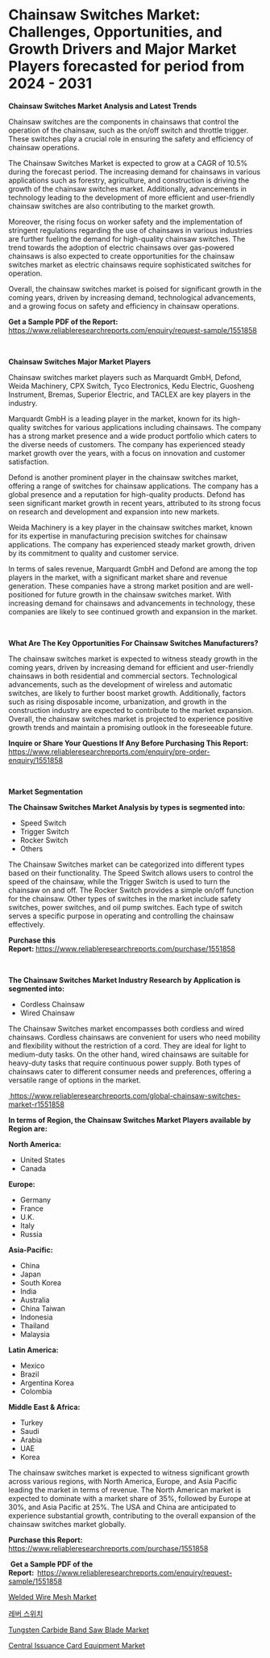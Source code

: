 <p><h1>Chainsaw Switches Market: Challenges, Opportunities, and Growth Drivers and Major Market Players forecasted for period from 2024 - 2031</h1></p><p><strong>Chainsaw Switches Market Analysis and Latest Trends</strong></p>
<p><p>Chainsaw switches are the components in chainsaws that control the operation of the chainsaw, such as the on/off switch and throttle trigger. These switches play a crucial role in ensuring the safety and efficiency of chainsaw operations.</p><p>The Chainsaw Switches Market is expected to grow at a CAGR of 10.5% during the forecast period. The increasing demand for chainsaws in various applications such as forestry, agriculture, and construction is driving the growth of the chainsaw switches market. Additionally, advancements in technology leading to the development of more efficient and user-friendly chainsaw switches are also contributing to the market growth.</p><p>Moreover, the rising focus on worker safety and the implementation of stringent regulations regarding the use of chainsaws in various industries are further fueling the demand for high-quality chainsaw switches. The trend towards the adoption of electric chainsaws over gas-powered chainsaws is also expected to create opportunities for the chainsaw switches market as electric chainsaws require sophisticated switches for operation.</p><p>Overall, the chainsaw switches market is poised for significant growth in the coming years, driven by increasing demand, technological advancements, and a growing focus on safety and efficiency in chainsaw operations.</p></p>
<p><strong>Get a Sample PDF of the Report:&nbsp;</strong> <a href="https://www.reliableresearchreports.com/enquiry/request-sample/1551858">https://www.reliableresearchreports.com/enquiry/request-sample/1551858</a></p>
<p>&nbsp;</p>
<p><strong>Chainsaw Switches Major Market Players</strong></p>
<p><p>Chainsaw switches market players such as Marquardt GmbH, Defond, Weida Machinery, CPX Switch, Tyco Electronics, Kedu Electric, Guosheng Instrument, Bremas, Superior Electric, and TACLEX are key players in the industry. </p><p>Marquardt GmbH is a leading player in the market, known for its high-quality switches for various applications including chainsaws. The company has a strong market presence and a wide product portfolio which caters to the diverse needs of customers. The company has experienced steady market growth over the years, with a focus on innovation and customer satisfaction.</p><p>Defond is another prominent player in the chainsaw switches market, offering a range of switches for chainsaw applications. The company has a global presence and a reputation for high-quality products. Defond has seen significant market growth in recent years, attributed to its strong focus on research and development and expansion into new markets.</p><p>Weida Machinery is a key player in the chainsaw switches market, known for its expertise in manufacturing precision switches for chainsaw applications. The company has experienced steady market growth, driven by its commitment to quality and customer service.</p><p>In terms of sales revenue, Marquardt GmbH and Defond are among the top players in the market, with a significant market share and revenue generation. These companies have a strong market position and are well-positioned for future growth in the chainsaw switches market. With increasing demand for chainsaws and advancements in technology, these companies are likely to see continued growth and expansion in the market.</p></p>
<p>&nbsp;</p>
<p><strong>What Are The Key Opportunities For Chainsaw Switches Manufacturers?</strong></p>
<p><p>The chainsaw switches market is expected to witness steady growth in the coming years, driven by increasing demand for efficient and user-friendly chainsaws in both residential and commercial sectors. Technological advancements, such as the development of wireless and automatic switches, are likely to further boost market growth. Additionally, factors such as rising disposable income, urbanization, and growth in the construction industry are expected to contribute to the market expansion. Overall, the chainsaw switches market is projected to experience positive growth trends and maintain a promising outlook in the foreseeable future.</p></p>
<p><strong>Inquire or Share Your Questions If Any Before Purchasing This Report:</strong> <a href="https://www.reliableresearchreports.com/enquiry/pre-order-enquiry/1551858">https://www.reliableresearchreports.com/enquiry/pre-order-enquiry/1551858</a></p>
<p>&nbsp;</p>
<p><strong>Market Segmentation</strong></p>
<p><strong>The Chainsaw Switches Market Analysis by types is segmented into:</strong></p>
<p><ul><li>Speed Switch</li><li>Trigger Switch</li><li>Rocker Switch</li><li>Others</li></ul></p>
<p><p>The Chainsaw Switches market can be categorized into different types based on their functionality. The Speed Switch allows users to control the speed of the chainsaw, while the Trigger Switch is used to turn the chainsaw on and off. The Rocker Switch provides a simple on/off function for the chainsaw. Other types of switches in the market include safety switches, power switches, and oil pump switches. Each type of switch serves a specific purpose in operating and controlling the chainsaw effectively.</p></p>
<p><strong>Purchase this Report:&nbsp;</strong><a href="https://www.reliableresearchreports.com/purchase/1551858">https://www.reliableresearchreports.com/purchase/1551858</a></p>
<p>&nbsp;</p>
<p><strong>The Chainsaw Switches Market Industry Research by Application is segmented into:</strong></p>
<p><ul><li>Cordless Chainsaw</li><li>Wired Chainsaw</li></ul></p>
<p><p>The Chainsaw Switches market encompasses both cordless and wired chainsaws. Cordless chainsaws are convenient for users who need mobility and flexibility without the restriction of a cord. They are ideal for light to medium-duty tasks. On the other hand, wired chainsaws are suitable for heavy-duty tasks that require continuous power supply. Both types of chainsaws cater to different consumer needs and preferences, offering a versatile range of options in the market.</p></p>
<p><a href="https://www.reliableresearchreports.com/global-chainsaw-switches-market-r1551858">&nbsp;https://www.reliableresearchreports.com/global-chainsaw-switches-market-r1551858</a></p>
<p><strong>In terms of Region, the Chainsaw Switches Market Players available by Region are:</strong></p>
<p>
    <p> <strong> North America: </strong>
        <ul>
            <li>United States</li>
            <li>Canada</li>
        </ul>
        </p> 
    <p> <strong> Europe: </strong>
        <ul>
            <li>Germany</li>
            <li>France</li>
            <li>U.K.</li>
            <li>Italy</li>
            <li>Russia</li>
        </ul>
        </p> 
    <p> <strong> Asia-Pacific: </strong>
        <ul>
            <li>China</li>
            <li>Japan</li>
            <li>South Korea</li>
            <li>India</li>
            <li>Australia</li>
            <li>China Taiwan</li>
            <li>Indonesia</li>
            <li>Thailand</li>
            <li>Malaysia</li>
        </ul>
        </p> 
    <p> <strong> Latin America: </strong>
        <ul>
            <li>Mexico</li>
            <li>Brazil</li>
            <li>Argentina Korea</li>
            <li>Colombia</li>
        </ul>
        </p> 
    <p> <strong> Middle East & Africa: </strong>
        <ul>
            <li>Turkey</li>
            <li>Saudi</li>
            <li>Arabia</li>
            <li>UAE</li>
            <li>Korea</li>
        </ul>
    </p>
    </p>
<p><p>The chainsaw switches market is expected to witness significant growth across various regions, with North America, Europe, and Asia Pacific leading the market in terms of revenue. The North American market is expected to dominate with a market share of 35%, followed by Europe at 30%, and Asia Pacific at 25%. The USA and China are anticipated to experience substantial growth, contributing to the overall expansion of the chainsaw switches market globally.</p></p>
<p><strong>Purchase this Report: </strong><a href="https://www.reliableresearchreports.com/purchase/1551858">https://www.reliableresearchreports.com/purchase/1551858</a></p>
<p>&nbsp;<strong>Get a Sample PDF of the Report:&nbsp;&nbsp;</strong><a href="https://www.reliableresearchreports.com/enquiry/request-sample/1551858">https://www.reliableresearchreports.com/enquiry/request-sample/1551858</a></p>
<p><strong></strong></p>
<p><p><a href="https://issuu.com/reportprime-2/docs/welded-wire-mesh-market-size-2030.pptx">Welded Wire Mesh Market</a></p><p><a href="https://github.com/hxzi07639916/Market-Research-Report-List-1/blob/main/567331836039.md">레버 스위치</a></p><p><a href="https://github.com/yoshih12/Market-Research-Report-List-3/blob/main/tungsten-carbide-band-saw-blade-market.md">Tungsten Carbide Band Saw Blade Market</a></p><p><a href="https://github.com/castoriffic/Market-Research-Report-List-4/blob/main/central-issuance-card-equipment-market.md">Central Issuance Card Equipment Market</a></p></p>